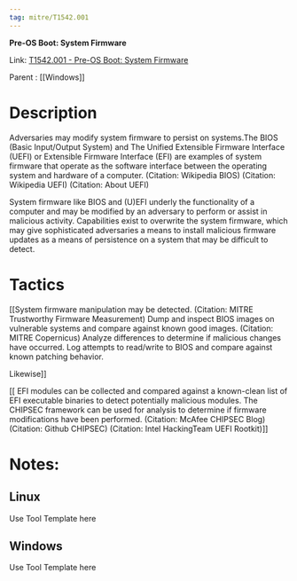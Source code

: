 ```yaml
---
tag: mitre/T1542.001
---
```


**Pre-OS Boot: System Firmware**

Link: [T1542.001 - Pre-OS Boot: System Firmware](https://attack.mitre.org/techniques/T1542/001)

Parent : [[Windows]]


# Description

Adversaries may modify system firmware to persist on systems.The BIOS (Basic Input/Output System) and The Unified Extensible Firmware Interface (UEFI) or Extensible Firmware Interface (EFI) are examples of system firmware that operate as the software interface between the operating system and hardware of a computer. (Citation: Wikipedia BIOS) (Citation: Wikipedia UEFI) (Citation: About UEFI)

System firmware like BIOS and (U)EFI underly the functionality of a computer and may be modified by an adversary to perform or assist in malicious activity. Capabilities exist to overwrite the system firmware, which may give sophisticated adversaries a means to install malicious firmware updates as a means of persistence on a system that may be difficult to detect.

# Tactics


[[System firmware manipulation may be detected. (Citation: MITRE Trustworthy Firmware Measurement) Dump and inspect BIOS images on vulnerable systems and compare against known good images. (Citation: MITRE Copernicus) Analyze differences to determine if malicious changes have occurred. Log attempts to read/write to BIOS and compare against known patching behavior.

Likewise]]

[[ EFI modules can be collected and compared against a known-clean list of EFI executable binaries to detect potentially malicious modules. The CHIPSEC framework can be used for analysis to determine if firmware modifications have been performed. (Citation: McAfee CHIPSEC Blog) (Citation: Github CHIPSEC) (Citation: Intel HackingTeam UEFI Rootkit)]]


# Notes:

## Linux

Use Tool Template here

## Windows

Use Tool Template here